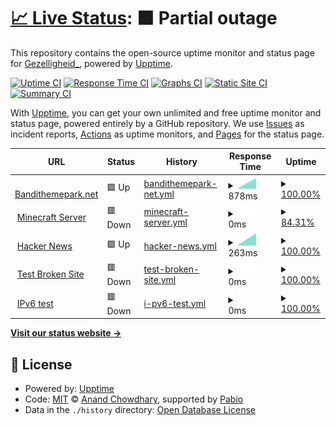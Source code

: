 # [📈 Live Status](https://gezellligheid.github.io/bandithemepark-upptime): <!--live status--> **🟧 Partial outage**

This repository contains the open-source uptime monitor and status page for [Gezelligheid\_](https://gezellligheid.github.io/bandithemepark-upptime), powered by [Upptime](https://github.com/upptime/upptime).

[![Uptime CI](https://github.com/gezellligheid/bandithemepark-upptime/workflows/Uptime%20CI/badge.svg)](https://github.com/gezellligheid/bandithemepark-upptime/actions?query=workflow%3A%22Uptime+CI%22)
[![Response Time CI](https://github.com/gezellligheid/bandithemepark-upptime/workflows/Response%20Time%20CI/badge.svg)](https://github.com/gezellligheid/bandithemepark-upptime/actions?query=workflow%3A%22Response+Time+CI%22)
[![Graphs CI](https://github.com/gezellligheid/bandithemepark-upptime/workflows/Graphs%20CI/badge.svg)](https://github.com/gezellligheid/bandithemepark-upptime/actions?query=workflow%3A%22Graphs+CI%22)
[![Static Site CI](https://github.com/gezellligheid/bandithemepark-upptime/workflows/Static%20Site%20CI/badge.svg)](https://github.com/gezellligheid/bandithemepark-upptime/actions?query=workflow%3A%22Static+Site+CI%22)
[![Summary CI](https://github.com/gezellligheid/bandithemepark-upptime/workflows/Summary%20CI/badge.svg)](https://github.com/gezellligheid/bandithemepark-upptime/actions?query=workflow%3A%22Summary+CI%22)

With [Upptime](https://upptime.js.org), you can get your own unlimited and free uptime monitor and status page, powered entirely by a GitHub repository. We use [Issues](https://github.com/gezellligheid/bandithemepark-upptime/issues) as incident reports, [Actions](https://github.com/gezellligheid/bandithemepark-upptime/actions) as uptime monitors, and [Pages](https://gezellligheid.github.io/bandithemepark-upptime) for the status page.

<!--start: status pages-->
<!-- This summary is generated by Upptime (https://github.com/upptime/upptime) -->
<!-- Do not edit this manually, your changes will be overwritten -->
<!-- prettier-ignore -->
| URL | Status | History | Response Time | Uptime |
| --- | ------ | ------- | ------------- | ------ |
| <img alt="" src="https://icons.duckduckgo.com/ip3/www.bandithemepark.net.ico" height="13"> [Bandithemepark.net](https://www.bandithemepark.net) | 🟩 Up | [bandithemepark-net.yml](https://github.com/Gezellligheid/bandithemepark-upptime/commits/HEAD/history/bandithemepark-net.yml) | <details><summary><img alt="Response time graph" src="./graphs/bandithemepark-net/response-time-week.png" height="20"> 878ms</summary><br><a href="https://gezellligheid.github.io/bandithemepark-upptime/history/bandithemepark-net"><img alt="Response time 878" src="https://img.shields.io/endpoint?url=https%3A%2F%2Fraw.githubusercontent.com%2FGezellligheid%2Fbandithemepark-upptime%2FHEAD%2Fapi%2Fbandithemepark-net%2Fresponse-time.json"></a><br><a href="https://gezellligheid.github.io/bandithemepark-upptime/history/bandithemepark-net"><img alt="24-hour response time 878" src="https://img.shields.io/endpoint?url=https%3A%2F%2Fraw.githubusercontent.com%2FGezellligheid%2Fbandithemepark-upptime%2FHEAD%2Fapi%2Fbandithemepark-net%2Fresponse-time-day.json"></a><br><a href="https://gezellligheid.github.io/bandithemepark-upptime/history/bandithemepark-net"><img alt="7-day response time 878" src="https://img.shields.io/endpoint?url=https%3A%2F%2Fraw.githubusercontent.com%2FGezellligheid%2Fbandithemepark-upptime%2FHEAD%2Fapi%2Fbandithemepark-net%2Fresponse-time-week.json"></a><br><a href="https://gezellligheid.github.io/bandithemepark-upptime/history/bandithemepark-net"><img alt="30-day response time 878" src="https://img.shields.io/endpoint?url=https%3A%2F%2Fraw.githubusercontent.com%2FGezellligheid%2Fbandithemepark-upptime%2FHEAD%2Fapi%2Fbandithemepark-net%2Fresponse-time-month.json"></a><br><a href="https://gezellligheid.github.io/bandithemepark-upptime/history/bandithemepark-net"><img alt="1-year response time 878" src="https://img.shields.io/endpoint?url=https%3A%2F%2Fraw.githubusercontent.com%2FGezellligheid%2Fbandithemepark-upptime%2FHEAD%2Fapi%2Fbandithemepark-net%2Fresponse-time-year.json"></a></details> | <details><summary><a href="https://gezellligheid.github.io/bandithemepark-upptime/history/bandithemepark-net">100.00%</a></summary><a href="https://gezellligheid.github.io/bandithemepark-upptime/history/bandithemepark-net"><img alt="All-time uptime 100.00%" src="https://img.shields.io/endpoint?url=https%3A%2F%2Fraw.githubusercontent.com%2FGezellligheid%2Fbandithemepark-upptime%2FHEAD%2Fapi%2Fbandithemepark-net%2Fuptime.json"></a><br><a href="https://gezellligheid.github.io/bandithemepark-upptime/history/bandithemepark-net"><img alt="24-hour uptime 100.00%" src="https://img.shields.io/endpoint?url=https%3A%2F%2Fraw.githubusercontent.com%2FGezellligheid%2Fbandithemepark-upptime%2FHEAD%2Fapi%2Fbandithemepark-net%2Fuptime-day.json"></a><br><a href="https://gezellligheid.github.io/bandithemepark-upptime/history/bandithemepark-net"><img alt="7-day uptime 100.00%" src="https://img.shields.io/endpoint?url=https%3A%2F%2Fraw.githubusercontent.com%2FGezellligheid%2Fbandithemepark-upptime%2FHEAD%2Fapi%2Fbandithemepark-net%2Fuptime-week.json"></a><br><a href="https://gezellligheid.github.io/bandithemepark-upptime/history/bandithemepark-net"><img alt="30-day uptime 100.00%" src="https://img.shields.io/endpoint?url=https%3A%2F%2Fraw.githubusercontent.com%2FGezellligheid%2Fbandithemepark-upptime%2FHEAD%2Fapi%2Fbandithemepark-net%2Fuptime-month.json"></a><br><a href="https://gezellligheid.github.io/bandithemepark-upptime/history/bandithemepark-net"><img alt="1-year uptime 100.00%" src="https://img.shields.io/endpoint?url=https%3A%2F%2Fraw.githubusercontent.com%2FGezellligheid%2Fbandithemepark-upptime%2FHEAD%2Fapi%2Fbandithemepark-net%2Fuptime-year.json"></a></details>
| <img alt="" src="https://icons.duckduckgo.com/ip3/null.ico" height="13"> [Minecraft Server](play.bandithemepark.net) | 🟥 Down | [minecraft-server.yml](https://github.com/Gezellligheid/bandithemepark-upptime/commits/HEAD/history/minecraft-server.yml) | <details><summary><img alt="Response time graph" src="./graphs/minecraft-server/response-time-week.png" height="20"> 0ms</summary><br><a href="https://gezellligheid.github.io/bandithemepark-upptime/history/minecraft-server"><img alt="Response time 0" src="https://img.shields.io/endpoint?url=https%3A%2F%2Fraw.githubusercontent.com%2FGezellligheid%2Fbandithemepark-upptime%2FHEAD%2Fapi%2Fminecraft-server%2Fresponse-time.json"></a><br><a href="https://gezellligheid.github.io/bandithemepark-upptime/history/minecraft-server"><img alt="24-hour response time 0" src="https://img.shields.io/endpoint?url=https%3A%2F%2Fraw.githubusercontent.com%2FGezellligheid%2Fbandithemepark-upptime%2FHEAD%2Fapi%2Fminecraft-server%2Fresponse-time-day.json"></a><br><a href="https://gezellligheid.github.io/bandithemepark-upptime/history/minecraft-server"><img alt="7-day response time 0" src="https://img.shields.io/endpoint?url=https%3A%2F%2Fraw.githubusercontent.com%2FGezellligheid%2Fbandithemepark-upptime%2FHEAD%2Fapi%2Fminecraft-server%2Fresponse-time-week.json"></a><br><a href="https://gezellligheid.github.io/bandithemepark-upptime/history/minecraft-server"><img alt="30-day response time 0" src="https://img.shields.io/endpoint?url=https%3A%2F%2Fraw.githubusercontent.com%2FGezellligheid%2Fbandithemepark-upptime%2FHEAD%2Fapi%2Fminecraft-server%2Fresponse-time-month.json"></a><br><a href="https://gezellligheid.github.io/bandithemepark-upptime/history/minecraft-server"><img alt="1-year response time 0" src="https://img.shields.io/endpoint?url=https%3A%2F%2Fraw.githubusercontent.com%2FGezellligheid%2Fbandithemepark-upptime%2FHEAD%2Fapi%2Fminecraft-server%2Fresponse-time-year.json"></a></details> | <details><summary><a href="https://gezellligheid.github.io/bandithemepark-upptime/history/minecraft-server">84.31%</a></summary><a href="https://gezellligheid.github.io/bandithemepark-upptime/history/minecraft-server"><img alt="All-time uptime 84.31%" src="https://img.shields.io/endpoint?url=https%3A%2F%2Fraw.githubusercontent.com%2FGezellligheid%2Fbandithemepark-upptime%2FHEAD%2Fapi%2Fminecraft-server%2Fuptime.json"></a><br><a href="https://gezellligheid.github.io/bandithemepark-upptime/history/minecraft-server"><img alt="24-hour uptime 84.31%" src="https://img.shields.io/endpoint?url=https%3A%2F%2Fraw.githubusercontent.com%2FGezellligheid%2Fbandithemepark-upptime%2FHEAD%2Fapi%2Fminecraft-server%2Fuptime-day.json"></a><br><a href="https://gezellligheid.github.io/bandithemepark-upptime/history/minecraft-server"><img alt="7-day uptime 84.31%" src="https://img.shields.io/endpoint?url=https%3A%2F%2Fraw.githubusercontent.com%2FGezellligheid%2Fbandithemepark-upptime%2FHEAD%2Fapi%2Fminecraft-server%2Fuptime-week.json"></a><br><a href="https://gezellligheid.github.io/bandithemepark-upptime/history/minecraft-server"><img alt="30-day uptime 84.31%" src="https://img.shields.io/endpoint?url=https%3A%2F%2Fraw.githubusercontent.com%2FGezellligheid%2Fbandithemepark-upptime%2FHEAD%2Fapi%2Fminecraft-server%2Fuptime-month.json"></a><br><a href="https://gezellligheid.github.io/bandithemepark-upptime/history/minecraft-server"><img alt="1-year uptime 84.31%" src="https://img.shields.io/endpoint?url=https%3A%2F%2Fraw.githubusercontent.com%2FGezellligheid%2Fbandithemepark-upptime%2FHEAD%2Fapi%2Fminecraft-server%2Fuptime-year.json"></a></details>
| <img alt="" src="https://icons.duckduckgo.com/ip3/news.ycombinator.com.ico" height="13"> [Hacker News](https://news.ycombinator.com) | 🟩 Up | [hacker-news.yml](https://github.com/Gezellligheid/bandithemepark-upptime/commits/HEAD/history/hacker-news.yml) | <details><summary><img alt="Response time graph" src="./graphs/hacker-news/response-time-week.png" height="20"> 263ms</summary><br><a href="https://gezellligheid.github.io/bandithemepark-upptime/history/hacker-news"><img alt="Response time 263" src="https://img.shields.io/endpoint?url=https%3A%2F%2Fraw.githubusercontent.com%2FGezellligheid%2Fbandithemepark-upptime%2FHEAD%2Fapi%2Fhacker-news%2Fresponse-time.json"></a><br><a href="https://gezellligheid.github.io/bandithemepark-upptime/history/hacker-news"><img alt="24-hour response time 263" src="https://img.shields.io/endpoint?url=https%3A%2F%2Fraw.githubusercontent.com%2FGezellligheid%2Fbandithemepark-upptime%2FHEAD%2Fapi%2Fhacker-news%2Fresponse-time-day.json"></a><br><a href="https://gezellligheid.github.io/bandithemepark-upptime/history/hacker-news"><img alt="7-day response time 263" src="https://img.shields.io/endpoint?url=https%3A%2F%2Fraw.githubusercontent.com%2FGezellligheid%2Fbandithemepark-upptime%2FHEAD%2Fapi%2Fhacker-news%2Fresponse-time-week.json"></a><br><a href="https://gezellligheid.github.io/bandithemepark-upptime/history/hacker-news"><img alt="30-day response time 263" src="https://img.shields.io/endpoint?url=https%3A%2F%2Fraw.githubusercontent.com%2FGezellligheid%2Fbandithemepark-upptime%2FHEAD%2Fapi%2Fhacker-news%2Fresponse-time-month.json"></a><br><a href="https://gezellligheid.github.io/bandithemepark-upptime/history/hacker-news"><img alt="1-year response time 263" src="https://img.shields.io/endpoint?url=https%3A%2F%2Fraw.githubusercontent.com%2FGezellligheid%2Fbandithemepark-upptime%2FHEAD%2Fapi%2Fhacker-news%2Fresponse-time-year.json"></a></details> | <details><summary><a href="https://gezellligheid.github.io/bandithemepark-upptime/history/hacker-news">100.00%</a></summary><a href="https://gezellligheid.github.io/bandithemepark-upptime/history/hacker-news"><img alt="All-time uptime 100.00%" src="https://img.shields.io/endpoint?url=https%3A%2F%2Fraw.githubusercontent.com%2FGezellligheid%2Fbandithemepark-upptime%2FHEAD%2Fapi%2Fhacker-news%2Fuptime.json"></a><br><a href="https://gezellligheid.github.io/bandithemepark-upptime/history/hacker-news"><img alt="24-hour uptime 100.00%" src="https://img.shields.io/endpoint?url=https%3A%2F%2Fraw.githubusercontent.com%2FGezellligheid%2Fbandithemepark-upptime%2FHEAD%2Fapi%2Fhacker-news%2Fuptime-day.json"></a><br><a href="https://gezellligheid.github.io/bandithemepark-upptime/history/hacker-news"><img alt="7-day uptime 100.00%" src="https://img.shields.io/endpoint?url=https%3A%2F%2Fraw.githubusercontent.com%2FGezellligheid%2Fbandithemepark-upptime%2FHEAD%2Fapi%2Fhacker-news%2Fuptime-week.json"></a><br><a href="https://gezellligheid.github.io/bandithemepark-upptime/history/hacker-news"><img alt="30-day uptime 100.00%" src="https://img.shields.io/endpoint?url=https%3A%2F%2Fraw.githubusercontent.com%2FGezellligheid%2Fbandithemepark-upptime%2FHEAD%2Fapi%2Fhacker-news%2Fuptime-month.json"></a><br><a href="https://gezellligheid.github.io/bandithemepark-upptime/history/hacker-news"><img alt="1-year uptime 100.00%" src="https://img.shields.io/endpoint?url=https%3A%2F%2Fraw.githubusercontent.com%2FGezellligheid%2Fbandithemepark-upptime%2FHEAD%2Fapi%2Fhacker-news%2Fuptime-year.json"></a></details>
| <img alt="" src="https://icons.duckduckgo.com/ip3/thissitedoesnotexist.koj.co.ico" height="13"> [Test Broken Site](https://thissitedoesnotexist.koj.co) | 🟥 Down | [test-broken-site.yml](https://github.com/Gezellligheid/bandithemepark-upptime/commits/HEAD/history/test-broken-site.yml) | <details><summary><img alt="Response time graph" src="./graphs/test-broken-site/response-time-week.png" height="20"> 0ms</summary><br><a href="https://gezellligheid.github.io/bandithemepark-upptime/history/test-broken-site"><img alt="Response time 0" src="https://img.shields.io/endpoint?url=https%3A%2F%2Fraw.githubusercontent.com%2FGezellligheid%2Fbandithemepark-upptime%2FHEAD%2Fapi%2Ftest-broken-site%2Fresponse-time.json"></a><br><a href="https://gezellligheid.github.io/bandithemepark-upptime/history/test-broken-site"><img alt="24-hour response time 0" src="https://img.shields.io/endpoint?url=https%3A%2F%2Fraw.githubusercontent.com%2FGezellligheid%2Fbandithemepark-upptime%2FHEAD%2Fapi%2Ftest-broken-site%2Fresponse-time-day.json"></a><br><a href="https://gezellligheid.github.io/bandithemepark-upptime/history/test-broken-site"><img alt="7-day response time 0" src="https://img.shields.io/endpoint?url=https%3A%2F%2Fraw.githubusercontent.com%2FGezellligheid%2Fbandithemepark-upptime%2FHEAD%2Fapi%2Ftest-broken-site%2Fresponse-time-week.json"></a><br><a href="https://gezellligheid.github.io/bandithemepark-upptime/history/test-broken-site"><img alt="30-day response time 0" src="https://img.shields.io/endpoint?url=https%3A%2F%2Fraw.githubusercontent.com%2FGezellligheid%2Fbandithemepark-upptime%2FHEAD%2Fapi%2Ftest-broken-site%2Fresponse-time-month.json"></a><br><a href="https://gezellligheid.github.io/bandithemepark-upptime/history/test-broken-site"><img alt="1-year response time 0" src="https://img.shields.io/endpoint?url=https%3A%2F%2Fraw.githubusercontent.com%2FGezellligheid%2Fbandithemepark-upptime%2FHEAD%2Fapi%2Ftest-broken-site%2Fresponse-time-year.json"></a></details> | <details><summary><a href="https://gezellligheid.github.io/bandithemepark-upptime/history/test-broken-site">100.00%</a></summary><a href="https://gezellligheid.github.io/bandithemepark-upptime/history/test-broken-site"><img alt="All-time uptime 100.00%" src="https://img.shields.io/endpoint?url=https%3A%2F%2Fraw.githubusercontent.com%2FGezellligheid%2Fbandithemepark-upptime%2FHEAD%2Fapi%2Ftest-broken-site%2Fuptime.json"></a><br><a href="https://gezellligheid.github.io/bandithemepark-upptime/history/test-broken-site"><img alt="24-hour uptime 100.00%" src="https://img.shields.io/endpoint?url=https%3A%2F%2Fraw.githubusercontent.com%2FGezellligheid%2Fbandithemepark-upptime%2FHEAD%2Fapi%2Ftest-broken-site%2Fuptime-day.json"></a><br><a href="https://gezellligheid.github.io/bandithemepark-upptime/history/test-broken-site"><img alt="7-day uptime 100.00%" src="https://img.shields.io/endpoint?url=https%3A%2F%2Fraw.githubusercontent.com%2FGezellligheid%2Fbandithemepark-upptime%2FHEAD%2Fapi%2Ftest-broken-site%2Fuptime-week.json"></a><br><a href="https://gezellligheid.github.io/bandithemepark-upptime/history/test-broken-site"><img alt="30-day uptime 100.00%" src="https://img.shields.io/endpoint?url=https%3A%2F%2Fraw.githubusercontent.com%2FGezellligheid%2Fbandithemepark-upptime%2FHEAD%2Fapi%2Ftest-broken-site%2Fuptime-month.json"></a><br><a href="https://gezellligheid.github.io/bandithemepark-upptime/history/test-broken-site"><img alt="1-year uptime 100.00%" src="https://img.shields.io/endpoint?url=https%3A%2F%2Fraw.githubusercontent.com%2FGezellligheid%2Fbandithemepark-upptime%2FHEAD%2Fapi%2Ftest-broken-site%2Fuptime-year.json"></a></details>
| <img alt="" src="https://icons.duckduckgo.com/ip3/null.ico" height="13"> [IPv6 test](forwardemail.net) | 🟥 Down | [i-pv6-test.yml](https://github.com/Gezellligheid/bandithemepark-upptime/commits/HEAD/history/i-pv6-test.yml) | <details><summary><img alt="Response time graph" src="./graphs/i-pv6-test/response-time-week.png" height="20"> 0ms</summary><br><a href="https://gezellligheid.github.io/bandithemepark-upptime/history/i-pv6-test"><img alt="Response time 0" src="https://img.shields.io/endpoint?url=https%3A%2F%2Fraw.githubusercontent.com%2FGezellligheid%2Fbandithemepark-upptime%2FHEAD%2Fapi%2Fi-pv6-test%2Fresponse-time.json"></a><br><a href="https://gezellligheid.github.io/bandithemepark-upptime/history/i-pv6-test"><img alt="24-hour response time 0" src="https://img.shields.io/endpoint?url=https%3A%2F%2Fraw.githubusercontent.com%2FGezellligheid%2Fbandithemepark-upptime%2FHEAD%2Fapi%2Fi-pv6-test%2Fresponse-time-day.json"></a><br><a href="https://gezellligheid.github.io/bandithemepark-upptime/history/i-pv6-test"><img alt="7-day response time 0" src="https://img.shields.io/endpoint?url=https%3A%2F%2Fraw.githubusercontent.com%2FGezellligheid%2Fbandithemepark-upptime%2FHEAD%2Fapi%2Fi-pv6-test%2Fresponse-time-week.json"></a><br><a href="https://gezellligheid.github.io/bandithemepark-upptime/history/i-pv6-test"><img alt="30-day response time 0" src="https://img.shields.io/endpoint?url=https%3A%2F%2Fraw.githubusercontent.com%2FGezellligheid%2Fbandithemepark-upptime%2FHEAD%2Fapi%2Fi-pv6-test%2Fresponse-time-month.json"></a><br><a href="https://gezellligheid.github.io/bandithemepark-upptime/history/i-pv6-test"><img alt="1-year response time 0" src="https://img.shields.io/endpoint?url=https%3A%2F%2Fraw.githubusercontent.com%2FGezellligheid%2Fbandithemepark-upptime%2FHEAD%2Fapi%2Fi-pv6-test%2Fresponse-time-year.json"></a></details> | <details><summary><a href="https://gezellligheid.github.io/bandithemepark-upptime/history/i-pv6-test">100.00%</a></summary><a href="https://gezellligheid.github.io/bandithemepark-upptime/history/i-pv6-test"><img alt="All-time uptime 100.00%" src="https://img.shields.io/endpoint?url=https%3A%2F%2Fraw.githubusercontent.com%2FGezellligheid%2Fbandithemepark-upptime%2FHEAD%2Fapi%2Fi-pv6-test%2Fuptime.json"></a><br><a href="https://gezellligheid.github.io/bandithemepark-upptime/history/i-pv6-test"><img alt="24-hour uptime 100.00%" src="https://img.shields.io/endpoint?url=https%3A%2F%2Fraw.githubusercontent.com%2FGezellligheid%2Fbandithemepark-upptime%2FHEAD%2Fapi%2Fi-pv6-test%2Fuptime-day.json"></a><br><a href="https://gezellligheid.github.io/bandithemepark-upptime/history/i-pv6-test"><img alt="7-day uptime 100.00%" src="https://img.shields.io/endpoint?url=https%3A%2F%2Fraw.githubusercontent.com%2FGezellligheid%2Fbandithemepark-upptime%2FHEAD%2Fapi%2Fi-pv6-test%2Fuptime-week.json"></a><br><a href="https://gezellligheid.github.io/bandithemepark-upptime/history/i-pv6-test"><img alt="30-day uptime 100.00%" src="https://img.shields.io/endpoint?url=https%3A%2F%2Fraw.githubusercontent.com%2FGezellligheid%2Fbandithemepark-upptime%2FHEAD%2Fapi%2Fi-pv6-test%2Fuptime-month.json"></a><br><a href="https://gezellligheid.github.io/bandithemepark-upptime/history/i-pv6-test"><img alt="1-year uptime 100.00%" src="https://img.shields.io/endpoint?url=https%3A%2F%2Fraw.githubusercontent.com%2FGezellligheid%2Fbandithemepark-upptime%2FHEAD%2Fapi%2Fi-pv6-test%2Fuptime-year.json"></a></details>

<!--end: status pages-->

[**Visit our status website →**](https://gezellligheid.github.io/bandithemepark-upptime)

## 📄 License

- Powered by: [Upptime](https://github.com/upptime/upptime)
- Code: [MIT](./LICENSE) © [Anand Chowdhary](https://anandchowdhary.com), supported by [Pabio](https://pabio.com)
- Data in the `./history` directory: [Open Database License](https://opendatacommons.org/licenses/odbl/1-0/)
